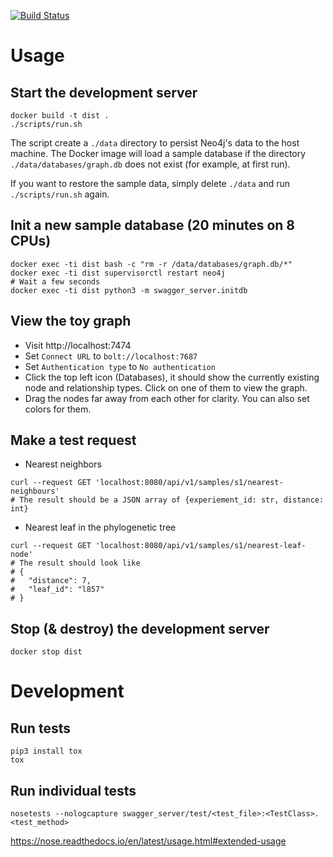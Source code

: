 [![Build Status](https://travis-ci.com/iqbal-lab-org/dist-api-prototype.svg?branch=master)](https://travis-ci.com/iqbal-lab-org/dist-api-prototype)

# Usage

## Start the development server
```shell script
docker build -t dist .
./scripts/run.sh
```
The script create a `./data` directory to persist Neo4j's data to the host machine. The Docker image will load a sample database if the directory `./data/databases/graph.db` does not exist (for example, at first run).

If you want to restore the sample data, simply delete `./data` and run `./scripts/run.sh` again.

## Init a new sample database (20 minutes on 8 CPUs)
```shell script
docker exec -ti dist bash -c "rm -r /data/databases/graph.db/*"
docker exec -ti dist supervisorctl restart neo4j
# Wait a few seconds
docker exec -ti dist python3 -m swagger_server.initdb
```

## View the toy graph
* Visit http://localhost:7474
* Set `Connect URL` to `bolt://localhost:7687`
* Set `Authentication type` to `No authentication`
* Click the top left icon (Databases), it should show the currently existing node and relationship types. Click on one of them to view the graph.
* Drag the nodes far away from each other for clarity. You can also set colors for them.

## Make a test request

* Nearest neighbors
```shell script
curl --request GET 'localhost:8080/api/v1/samples/s1/nearest-neighbours'
# The result should be a JSON array of {experiement_id: str, distance: int}
```

* Nearest leaf in the phylogenetic tree
```shell script
curl --request GET 'localhost:8080/api/v1/samples/s1/nearest-leaf-node'
# The result should look like
# {
#   "distance": 7,
#   "leaf_id": "l857"
# }
```

## Stop (& destroy) the development server
```shell script
docker stop dist
```

# Development

## Run tests
```shell script
pip3 install tox
tox
```

## Run individual tests
```shell script
nosetests --nologcapture swagger_server/test/<test_file>:<TestClass>.<test_method>
```
https://nose.readthedocs.io/en/latest/usage.html#extended-usage
